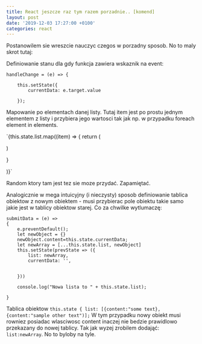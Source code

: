 ```yaml
---
title: React jeszcze raz tym razem porzadnie.. [komend]
layout: post
date: '2019-12-03 17:27:00 +0100'
categories: react
---
```


Postanowilem sie wreszcie nauczyc czegos w porzadny sposob. No to maly skrot tutaj:


Definiowanie stanu dla gdy funkcja zawiera wskaznik na event:
```
handleChange = (e) => {
 
    this.setState({
        currentData: e.target.value
        
    });
```

Mapowanie po elementach danej listy. Tutaj item jest po prostu jednym elementem z listy i przybiera jego wartosci tak jak np. w przypadku foreach element in elements.

`{this.state.list.map((item) => {
    return (
<div> <ToDo text={item.content} random={colors[Math.floor(Math.random() * colors.length)]}/> </div>
    )

}

)}`

Random ktory tam jest tez sie moze przydać. Zapamiętać.

Analogicznie w mega intuicyjny (i nieczysty) sposob definiowanie tablica obiektow z nowym obiektem - musi przybierac pole obiektu takie samo jakie jest w tablicy obiektow starej. Co za chwilke wytlumaczę: 

```
submitData = (e) => 
{
    e.preventDefault();
    let newObject = {}
    newObject.content=this.state.currentData;
    let newArray = [...this.state.list, newObject]
    this.setState(prevState => ({
        list: newArray,
        currentData: '',
        

    }))

    console.log("Nowa lista to " + this.state.list);

}
```

Tablica obiektow `this.state { list: [{content:"some text}, {content:"sample other text")];` W tym przypadku nowy obiekt musi rowniez posiadac wlasciwosc content inaczej nie bedzie prawidlowo przekazany do nowej tablicy. Tak jak wyzej zrobilem dodająć:
`list:newArray`. No to byloby na tyle.
